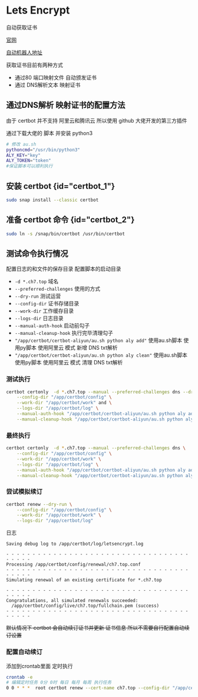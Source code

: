 # Lets Encrypt

自动获取证书

[官网](https://letsencrypt.org/zh-cn/)

[自动机器人地址](https://certbot.eff.org/)

获取证书目前有两种方式

- 通过80 端口映射文件 自动颁发证书
- 通过 DNS解析文本 映射证书

## 通过DNS解析 映射证书的配置方法

由于 certbot 并不支持 阿里云和腾讯云 所以使用 github 大佬开发的第三方插件

[](https://github.com/ywdblog/certbot-letencrypt-wildcardcertificates-alydns-au)

通过下载大佬的 脚本 并安装 python3

```Bash
# 修改 au.sh 
pythoncmd="/usr/bin/python3"
ALY_KEY="key"
ALY_TOKEN="token"
#保证脚本可以顺利执行

```

## 安装 certbot {id="certbot_1"}

```Bash
sudo snap install --classic certbot
```

## 准备 certbot 命令 {id="certbot_2"}

```Bash
sudo ln -s /snap/bin/certbot /usr/bin/certbot
```

## 测试命令执行情况

配置日志的和文件的保存目录 配置脚本的启动目录

- `-d *.ch7.top` 域名
- `--preferred-challenges` 使用的方式
- `--dry-run` 测试运营
- `--config-dir` 证书存储目录
- `--work-dir` 工作缓存目录
- `--logs-dir` 日志目录
- `--manual-auth-hook` 启动前勾子
- `--manual-cleanup-hook` 执行完毕清理勾子
- `"/app/certbot/certbot-aliyun/au.sh python aly add"` 使用au.sh脚本 使用py脚本 使用阿里云 模式 新增 DNS txt解析
- `"/app/certbot/certbot-aliyun/au.sh python aly clean"` 使用au.sh脚本 使用py脚本 使用阿里云 模式 清理 DNS txt解析

### 测试执行

```Bash
certbot certonly  -d *.ch7.top --manual --preferred-challenges dns --dry-run \
    --config-dir "/app/certbot/config" \
    --work-dir "/app/certbot/work" and \
    --logs-dir "/app/certbot/log" \
    --manual-auth-hook "/app/certbot/certbot-aliyun/au.sh python aly add" \
    --manual-cleanup-hook "/app/certbot/certbot-aliyun/au.sh python aly clean"
```

### 最终执行

```Bash
certbot certonly  -d *.ch7.top --manual --preferred-challenges dns \
    --config-dir "/app/certbot/config" \
    --work-dir "/app/certbot/work" \
    --logs-dir "/app/certbot/log" \
    --manual-auth-hook "/app/certbot/certbot-aliyun/au.sh python aly add"  \
    --manual-cleanup-hook "/app/certbot/certbot-aliyun/au.sh python aly clean"
```

### 尝试模拟续订

```Bash
certbot renew --dry-run \
    --config-dir "/app/certbot/config" \
    --work-dir "/app/certbot/work" \
    --logs-dir "/app/certbot/log"
```

日志

```Log
Saving debug log to /app/certbot/log/letsencrypt.log

- - - - - - - - - - - - - - - - - - - - - - - - - - - - - - - - - - - - - - - -
Processing /app/certbot/config/renewal/ch7.top.conf
- - - - - - - - - - - - - - - - - - - - - - - - - - - - - - - - - - - - - - - -
Simulating renewal of an existing certificate for *.ch7.top

- - - - - - - - - - - - - - - - - - - - - - - - - - - - - - - - - - - - - - - -
Congratulations, all simulated renewals succeeded: 
  /app/certbot/config/live/ch7.top/fullchain.pem (success)
- - - - - - - - - - - - - - - - - - - - - - - - - - - - - - - - - - - - - - - -
```

~~默认情况下 certbot 会自动续订证书并更新 证书信息 所以不需要自行配置自动续订设置~~

### 配置自动续订 
添加到crontab里面 定时执行  
```Bash
crontab -e 
# 编辑定时任务 0分 0时 每日 每月 每周 执行任务
0 0 * * *  root certbot renew --cert-name ch7.top --config-dir "/app/certbot/config" --work-dir "/app/certbot/work" --logs-dir "/app/certbot/log" --manual-auth-hook "/app/certbot/certbot-aliyun/au.sh python aly add" --manual-cleanup-hook "/app/certbot/certbot-aliyun/au.sh python aly clean"

```
